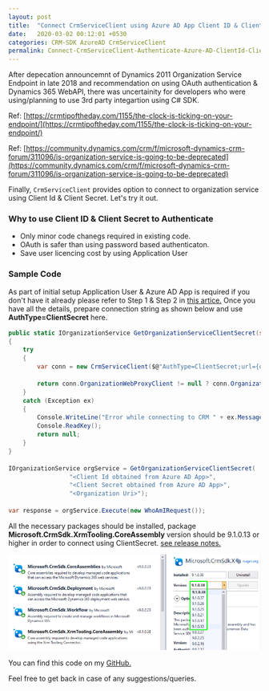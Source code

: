 ```yaml
---
layout: post
title:  "Connect CrmServiceClient using Azure AD App Client ID & Client Secret for C# SDK"
date:   2020-03-02 00:12:01 +0530
categories: CRM-SDK AzureAD CrmServiceClient
permalink: Connect-CrmServiceClient-Authenticate-Azure-AD-ClientId-ClientSecret
---
```


After depecation announcemnt of Dynamics 2011 Organization Service Endpoint in late 2018 and recommendation on using OAuth authentication & Dynamics 365 WebAPI, there was uncertainity for developers who were using/planning to use 3rd party integartion using C# SDK. 

Ref: [https://crmtipoftheday.com/1155/the-clock-is-ticking-on-your-endpoint/](https://crmtipoftheday.com/1155/the-clock-is-ticking-on-your-endpoint/)

Ref: [https://community.dynamics.com/crm/f/microsoft-dynamics-crm-forum/311096/is-organization-service-is-going-to-be-deprecated](https://community.dynamics.com/crm/f/microsoft-dynamics-crm-forum/311096/is-organization-service-is-going-to-be-deprecated)

Finally, `CrmServiceClient` provides option to connect to organization service using Client Id & Client Secret. Let's try it out.

### Why to use Client ID & Client Secret to Authenticate

* Only minor code chanegs required in existing code.
* OAuth is safer than using password based authenticaton.
* Save user licencing cost by using Application User

### Sample Code

As part of initial setup Application User & Azure AD App is required if you don't have it already please refer to Step 1 & Step 2 in [this artice.](https://www.ashishvishwakarma.com/Dynamics-365-Single-Tenant-Server-2-Server-Authentication-Azure-Active-Directory-Access-Token/)
Once you have all the details, prepare connection string as shown below and use **AuthType=ClientSecret** here.

```csharp
public static IOrganizationService GetOrganizationServiceClientSecret(string clientId, string clientSecret, string organizationUri)
{
    try
    {
        var conn = new CrmServiceClient($@"AuthType=ClientSecret;url={organizationUri};ClientId={clientId};ClientSecret={clientSecret}");

        return conn.OrganizationWebProxyClient != null ? conn.OrganizationWebProxyClient : (IOrganizationService)conn.OrganizationServiceProxy;
    }
    catch (Exception ex)
    {
        Console.WriteLine("Error while connecting to CRM " + ex.Message);
        Console.ReadKey();
        return null;
    }
}

IOrganizationService orgService = GetOrganizationServiceClientSecret(
                 "<Client Id obtained from Azure AD App>",
                 "<Client Secret obtained from Azure AD App>",
                 "<Organization Uri>");

var response = orgService.Execute(new WhoAmIRequest());
```

All the necessary packages should be installed, package **Microsoft.CrmSdk.XrmTooling.CoreAssembly** version should be 9.1.0.13 or higher in order to connect using ClientSecret. [see release notes.](https://www.nuget.org/packages/Microsoft.CrmSdk.XrmTooling.CoreAssembly/9.1.0.38/)

![nuget-packages](assets/2020-03-02/packages.png)

You can find this code on my [GitHub.](https://github.com/AshV/Dynamics365ConsoleCaller)

Feel free to get back in case of any suggestions/queries.